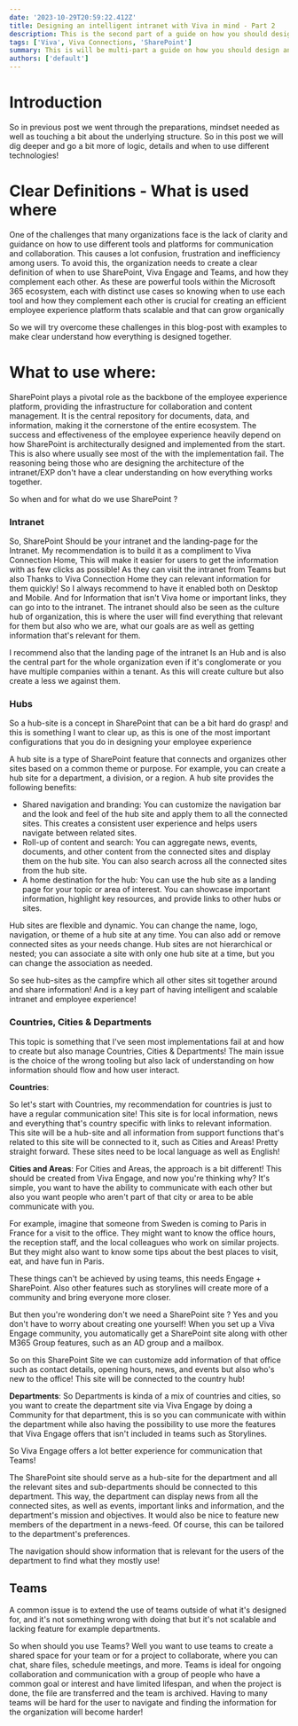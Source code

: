 ```yaml
---
date: '2023-10-29T20:59:22.412Z'
title: Designing an intelligent intranet with Viva in mind - Part 2
description: This is the second part of a guide on how you should design and architect your intelligent intranet, the do's and dont's and best practices.
tags: ['Viva', Viva Connections, 'SharePoint']
summary: This is will be multi-part a guide on how you should design and architect your intelligent intranet
authors: ['default']
---
```


# Introduction

So in previous post we went through the preparations, mindset needed as well as touching a bit about the underlying structure. So in this post we will dig deeper and go a bit more of logic, details and when to use different technologies!

# Clear Definitions - What is used where

One of the challenges that many organizations face is the lack of clarity and guidance on how to use different tools and platforms for communication and collaboration. This causes a lot confusion, frustration and inefficiency among users. To avoid this, the organization needs to create a clear definition of when to use SharePoint, Viva Engage and Teams, and how they complement each other. As these are powerful tools within the Microsoft 365 ecosystem, each with distinct use cases so knowing when to use each tool and how they complement each other is crucial for creating an efficient employee experience platform thats scalable and that can grow organically

So we will try overcome these challenges in this blog-post with examples to make clear understand how everything is designed together.

# What to use where:

SharePoint plays a pivotal role as the backbone of the employee experience platform, providing the infrastructure for collaboration and content management. It is the central repository for documents, data, and information, making it the cornerstone of the entire ecosystem. The success and effectiveness of the employee experience heavily depend on how SharePoint is architecturally designed and implemented from the start. This is also where usually see most of the with the implementation fail. The reasoning being those who are designing the architecture of the intranet/EXP don't have a clear understanding on how everything works together.

So when and for what do we use SharePoint ?

### Intranet

So, SharePoint Should be your intranet and the landing-page for the Intranet. My recommendation is to build it as a compliment to Viva Connection Home, This will make it easier for users to get the information with as few clicks as possible! As they can visit the intranet from Teams but also Thanks to Viva Connection Home they can relevant information for them quickly! So I always recommend to have it enabled both on Desktop and Mobile. And for Information that isn't Viva home or important links, they can go into to the intranet. The intranet should also be seen as the culture hub of organization, this is where the user will find everything that relevant for them but also who we are, what our goals are as well as getting information that's relevant for them.

I recommend also that the landing page of the intranet Is an Hub and is also the central part for the whole organization even if it's conglomerate or you have multiple companies within a tenant. As this will create culture but also create a less we against them.

### Hubs

So a hub-site is a concept in SharePoint that can be a bit hard do grasp! and this is something I want to clear up, as this is one of the most important configurations that you do in designing your employee experience

A hub site is a type of SharePoint feature that connects and organizes other sites based on a common theme or purpose. For example, you can create a hub site for a department, a division, or a region. A hub site provides the following benefits:

- Shared navigation and branding: You can customize the navigation bar and the look and feel of the hub site and apply them to all the connected sites. This creates a consistent user experience and helps users navigate between related sites.
- Roll-up of content and search: You can aggregate news, events, documents, and other content from the connected sites and display them on the hub site. You can also search across all the connected sites from the hub site.
- A home destination for the hub: You can use the hub site as a landing page for your topic or area of interest. You can showcase important information, highlight key resources, and provide links to other hubs or sites.

Hub sites are flexible and dynamic. You can change the name, logo, navigation, or theme of a hub site at any time. You can also add or remove connected sites as your needs change. Hub sites are not hierarchical or nested; you can associate a site with only one hub site at a time, but you can change the association as needed.

So see hub-sites as the campfire which all other sites sit together around and share information! And is a key part of having intelligent and scalable intranet and employee experience!

### Countries, Cities & Departments

This topic is something that I've seen most implementations fail at and how to create but also manage Countries, Cities & Departments!
The main issue is the choice of the wrong tooling but also lack of understanding on how information should flow and how user interact.

**Countries**:

So let's start with Countries, my recommendation for countries is just to have a regular communication site! This site is for local information, news and everything that's country specific with links to relevant information. This site will be a hub-site and all information from support functions that's related to this site will be connected to it, such as Cities and Areas! Pretty straight forward. These sites need to be local language as well as English!

**Cities and Areas**:
For Cities and Areas, the approach is a bit different! This should be created from Viva Engage, and now you're thinking why?
It's simple, you want to have the ability to communicate with each other but also you want people who aren't part of that city or area to be able communicate with you.

For example, imagine that someone from Sweden is coming to Paris in France for a visit to the office. They might want to know the office hours, the reception staff, and the local colleagues who work on similar projects. But they might also want to know some tips about the best places to visit, eat, and have fun in Paris.

These things can't be achieved by using teams, this needs Engage + SharePoint. Also other features such as storylines will create more of a community and bring everyone more closer.

But then you're wondering don't we need a SharePoint site ? Yes and you don't have to worry about creating one yourself! When you set up a Viva Engage community, you automatically get a SharePoint site along with other M365 Group features, such as an AD group and a mailbox.

So on this SharePoint Site we can customize add information of that office such as contact details, opening hours, news, and events but also who's new to the office! This site will be connected to the country hub!

**Departments**:
So Departments is kinda of a mix of countries and cities, so you want to create the department site via Viva Engage by doing a Community for that department, this is so you can communicate with within the department while also having the possibility to use more the features that Viva Engage offers that isn't included in teams such as Storylines.

So Viva Engage offers a lot better experience for communication that Teams!

The SharePoint site should serve as a hub-site for the department and all the relevant sites and sub-departments should be connected to this department. This way, the department can display news from all the connected sites, as well as events, important links and information, and the department's mission and objectives. It would also be nice to feature new members of the department in a news-feed. Of course, this can be tailored to the department's preferences.

The navigation should show information that is relevant for the users of the department to find what they mostly use!

## Teams

A common issue is to extend the use of teams outside of what it's designed for, and it's not something wrong with doing that but it's not scalable and lacking feature for example departments.

So when should you use Teams? Well you want to use teams to create a shared space for your team or for a project to collaborate, where you can chat, share files, schedule meetings, and more. Teams is ideal for ongoing collaboration and communication with a group of people who have a common goal or interest and have limited lifespan, and when the project is done, the file are transferred and the team is archived. Having to many teams will be hard for the user to navigate and finding the information for the organization will become harder!
